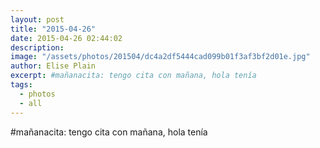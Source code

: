 ```yaml
---
layout: post
title: "2015-04-26"
date: 2015-04-26 02:44:02
description: 
image: "/assets/photos/201504/dc4a2df5444cad099b01f3af3bf2d01e.jpg"
author: Elise Plain
excerpt: #mañanacita: tengo cita con mañana, hola tenía
tags: 
  - photos
  - all
---
```


#mañanacita: tengo cita con mañana, hola tenía
<p></p>
